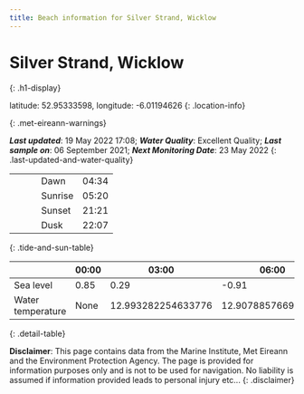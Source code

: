 ```yaml
---
title: Beach information for Silver Strand, Wicklow
---
```

# Silver Strand, Wicklow 
{: .h1-display}

latitude: 52.95333598, longitude: -6.01194626
{: .location-info}


{: .met-eireann-warnings}

___Last updated___: 19 May 2022 17:08; ___Water Quality___: Excellent Quality;
___Last sample on___: 06 September 2021; ___Next Monitoring Date___: 23 May 2022
{: .last-updated-and-water-quality}

|   |   |   |   |   |
|---|---|---|---|---|
|   |   |   | Dawn  | 04:34 |
|   |   |   | Sunrise  | 05:20 |
|   |   |   | Sunset  | 21:21 |
|   |   |   | Dusk  | 22:07 |
{: .tide-and-sun-table}

<div></div>

| | 00:00 | 03:00 | 06:00 | 09:00 | 12:00 | 15:00 | 18:00 | 21:00 |
|---|---|---|---|---|---|---|---|---|
| Sea level | 0.85 | 0.29 | -0.91 | -0.47| 0.53 | 0.34 | -0.67 | -0.34 |
| Water temperature | None | 12.993282254633776 | 12.907885766949427 | 12.98956022720714 | 13.063055324855156 | 13.184262060965091 | 13.156444337950921 | 13.2141468939646 |
{: .detail-table}

__Disclaimer__: This page contains data from the Marine Institute,
Met Eireann and the Environment Protection Agency. The page is provided for
information purposes only and is not to be used for navigation. No liability
is assumed if information provided leads to personal injury etc...
{: .disclaimer}